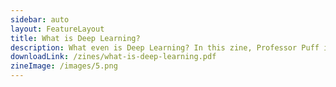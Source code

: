 ```yaml
---
sidebar: auto
layout: FeatureLayout
title: What is Deep Learning?
description: What even is Deep Learning? In this zine, Professor Puff introduces you to Deep Learning, one of the categories of machine learning that uses layers to create sophisticated analyses, step by step. 
downloadLink: /zines/what-is-deep-learning.pdf
zineImage: /images/5.png
---
```

